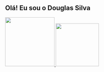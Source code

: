 ## Olá! Eu sou o Douglas Silva

<div>
    <a href="https://github.com/dougllassillva27">
    <img height="160em" src="https://github-readme-stats.vercel.app/api?username=dougllassillva27&show_icons=true&theme=dark">
    <img height="140em" src="https://github-readme-stats.vercel.app/api/top-langs/?username=dougllassillva27&theme=dark">
</div>
        
##

<div>
    <a href="https://www.linkedin.com/in/douglas-silva-27/" target="_blank" img scr="https://img.shields.io/badge/LinkedIn-0077B5?style=for-the-badge&logo=linkedin&logoColor=white" target="_blank"></a>
    <a href="mailto:dougllassillva27@gmail.com" target="_blank" img scr="https://img.shields.io/badge/Gmail-D14836?style=for-the-badge&logo=gmail&logoColor=white" target="_blank"></a>
</div>
<!--
**dougllassillva27/dougllassillva27** is a ✨ _special_ ✨ repository because its `README.md` (this file) appears on your GitHub profile.

Here are some ideas to get you started:

- 🔭 I’m currently working on ...
- 🌱 I’m currently learning ...
- 👯 I’m looking to collaborate on ...
- 🤔 I’m looking for help with ...
- 💬 Ask me about ...
- 📫 How to reach me: ...
- 😄 Pronouns: ...
- ⚡ Fun fact: ...
-->
